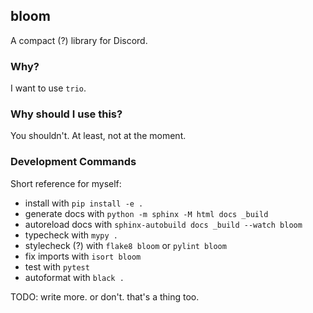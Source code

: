 ## bloom

A compact (?) library for Discord.

### Why?

I want to use `trio`.

### Why should I use this?

You shouldn't. At least, not at the moment.

### Development Commands

Short reference for myself:

- install with `pip install -e .`
- generate docs with `python -m sphinx -M html docs _build`
- autoreload docs with `sphinx-autobuild docs _build --watch bloom`
- typecheck with `mypy .`
- stylecheck (?) with `flake8 bloom` or `pylint bloom`
- fix imports with `isort bloom`
- test with `pytest`
- autoformat with `black .`

TODO: write more. or don't. that's a thing too.
